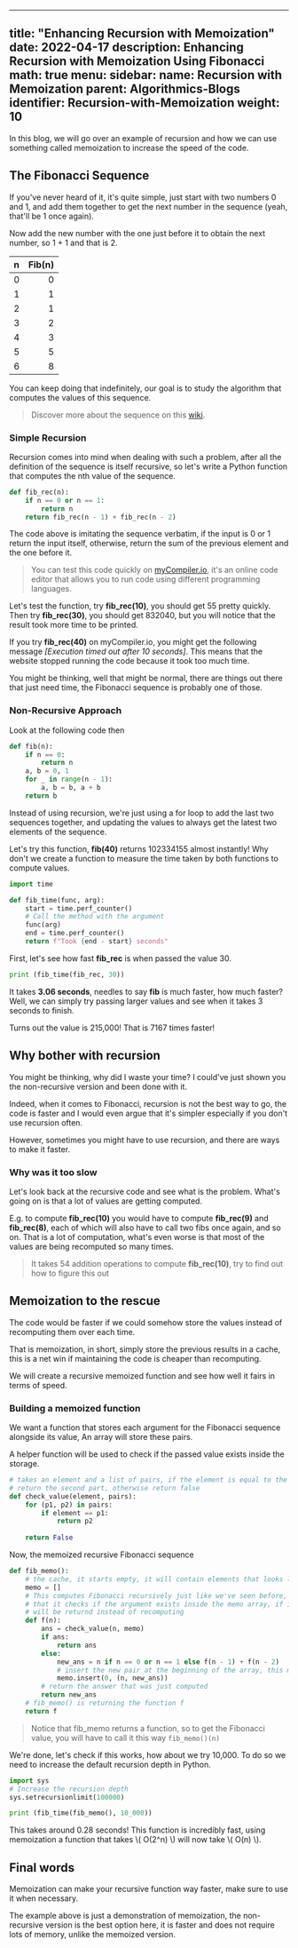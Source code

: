 
---
title: "Enhancing Recursion with Memoization"
date: 2022-04-17
description: Enhancing Recursion with Memoization Using Fibonacci
math: true
menu:
  sidebar:
    name: Recursion with Memoization
    parent: Algorithmics-Blogs
    identifier: Recursion-with-Memoization
    weight: 10
---

In this blog, we will go over an example of recursion and how we can use something called memoization to increase the
speed of the code.

## The Fibonacci Sequence

If you've never heard of it, it's quite simple, just start with two numbers 0 and 1, and add them together to get the next number in the sequence (yeah, that'll be 1 once again).

Now add the new number with the one just before it to obtain the next number, so 1 + 1 and that is 2.

| n     | Fib(n)        |
| :---  |    ---:       |
| 0     | 0             |
| 1     | 1             |
| 2     | 1             |
| 3     | 2             |
| 4     | 3             |
| 5     | 5             |
| 6     | 8             |

You can keep doing that indefinitely, our goal is to study the algorithm that computes the values of this sequence.

> Discover more about the sequence on this [wiki](https://en.wikipedia.org/wiki/Fibonacci_number).

### Simple Recursion

Recursion comes into mind when dealing with such a problem, after all the definition of the sequence is itself recursive, so let's write a Python function that computes the nth value of the sequence.

```python
def fib_rec(n):
    if n == 0 or n == 1:
        return n
    return fib_rec(n - 1) + fib_rec(n - 2)
```

The code above is imitating the sequence verbatim, if the input is 0 or 1 return the input itself, otherwise, return the sum of the previous element and the one before it.

> You can test this code quickly on [myCompiler.io](https://www.mycompiler.io/new/python), it's an online code editor that allows you to run code using different programming languages.

Let's test the function, try __fib_rec(10)__, you should get 55 pretty quickly.
Then try __fib_rec(30)__, you should get 832040, but you will notice that the result took more time to be printed.

If you try __fib_rec(40)__ on myCompiler.io, you might get the following message _[Execution timed out after 10 seconds]_. This means that the website stopped running the code because it took too much time.

You might be thinking, well that might be normal, there are things out there that just need time, the Fibonacci sequence is probably one of those.

### Non-Recursive Approach

Look at the following code then

```python
def fib(n):
    if n == 0:
        return n
    a, b = 0, 1
    for _ in range(n - 1):
        a, b = b, a + b
    return b
```

Instead of using recursion, we're just using a for loop to add the last two sequences together, and updating the values to always get the latest two elements of the sequence.

Let's try this function, __fib(40)__ returns 102334155 almost instantly! Why don't we create a function to measure the time taken by both functions to compute values.

```python
import time

def fib_time(func, arg):
    start = time.perf_counter()
    # Call the method with the argument
    func(arg)
    end = time.perf_counter()
    return f"Took {end - start} seconds"
```

First, let's see how fast __fib_rec__ is when passed the value 30.

```python
print (fib_time(fib_rec, 30))
```

It takes __3.06 seconds__, needles to say __fib__ is much faster, how much faster? Well, we can simply try passing larger values and see when it takes 3 seconds to finish.

Turns out the value is 215,000! That is 7167 times faster!

## Why bother with recursion

You might be thinking, why did I waste your time? I could've just shown you the non-recursive version and been done with it.

Indeed, when it comes to Fibonacci, recursion is not the best way to go, the code is faster and I would even argue that it's simpler especially if you don't use recursion often.

However, sometimes you might have to use recursion, and there are ways to make it faster.

### Why was it too slow

Let's look back at the recursive code and see what is the problem. What's going on is that a lot of values are getting computed.

E.g. to compute __fib_rec(10)__ you would have to compute __fib_rec(9)__ and __fib_rec(8)__, each of which will also have to call two fibs once again, and so on. That is a lot of computation, what's even worse is that most of the values are being recomputed so many times.

> It takes 54 addition operations to compute __fib_rec(10)__, try to find out how to figure this out

## Memoization to the rescue

The code would be faster if we could somehow store the values instead of recomputing them over each time.

That is memoization, in short, simply store the previous results in a cache, this is a net win if maintaining the code is cheaper than recomputing.

We will create a recursive memoized function and see how well it fairs in terms of speed.

### Building a memoized function

We want a function that stores each argument for the Fibonacci sequence alongside its value, An array will store these pairs.

A helper function will be used to check if the passed value exists inside the storage.

```python
# takes an element and a list of pairs, if the element is equal to the first part of a pair,
# return the second part, otherwise return false
def check_value(element, pairs):
    for (p1, p2) in pairs:
        if element == p1:
            return p2
    
    return False
```

Now, the memoized recursive Fibonacci sequence

```python
def fib_memo():
    # the cache, it starts empty, it will contain elements that looks like this (n, Fib(n))
    memo = []
    # This computes Fibonacci recursively just like we've seen before, however, the difference is
    # that it checks if the argument exists inside the memo array, if it does, the corresponding value
    # will be returnd instead of recomputing
    def f(n):
        ans = check_value(n, memo)
        if ans:
            return ans
        else:
            new_ans = n if n == 0 or n == 1 else f(n - 1) + f(n - 2)
            # insert the new pair at the beginning of the array, this makes the code faster
            memo.insert(0, (n, new_ans))
        # return the answer that was just computed
        return new_ans
    # fib_memo() is returning the function f 
    return f
```

> Notice that fib_memo returns a function, so to get the Fibonacci value, you will have to call it this way `fib_memo()(n)`

We're done, let's check if this works, how about we try 10,000. To do so we need to increase the default recursion depth in Python.

```python
import sys
# Increase the recursion depth
sys.setrecursionlimit(100000)

print (fib_time(fib_memo(), 10_000))
``` 
<p>
This takes around 0.28 seconds!
This function is incredibly fast, using memoization a function that takes 
\( O(2^n) \) will now take \( O(n) \).
</p>


## Final words

Memoization can make your recursive function way faster, make sure to use it when necessary.

The example above is just a demonstration of memoization, the non-recursive version is the best option here,
it is faster and does not require lots of memory, unlike the memoized version.